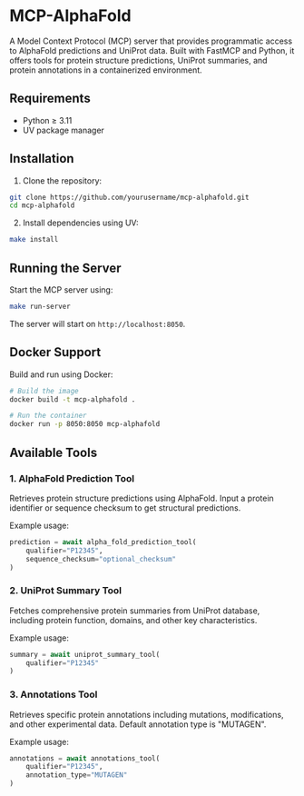 # MCP-AlphaFold

A Model Context Protocol (MCP) server that provides programmatic access to AlphaFold predictions and UniProt data.
Built with FastMCP and Python, it offers tools for protein structure predictions, UniProt summaries, and protein annotations in a containerized environment.

## Requirements
- Python ≥ 3.11
- UV package manager

## Installation

1. Clone the repository:
```bash
git clone https://github.com/yourusername/mcp-alphafold.git
cd mcp-alphafold
```

2. Install dependencies using UV:
```bash
make install
```

## Running the Server

Start the MCP server using:
```bash
make run-server
```

The server will start on `http://localhost:8050`.

## Docker Support

Build and run using Docker:
```bash
# Build the image
docker build -t mcp-alphafold .

# Run the container
docker run -p 8050:8050 mcp-alphafold
```

## Available Tools

### 1. AlphaFold Prediction Tool
Retrieves protein structure predictions using AlphaFold. Input a protein identifier or sequence checksum to get structural predictions.

Example usage:
```python
prediction = await alpha_fold_prediction_tool(
    qualifier="P12345",
    sequence_checksum="optional_checksum"
)
```

### 2. UniProt Summary Tool
Fetches comprehensive protein summaries from UniProt database, including protein function, domains, and other key characteristics.

Example usage:
```python
summary = await uniprot_summary_tool(
    qualifier="P12345"
)
```

### 3. Annotations Tool
Retrieves specific protein annotations including mutations, modifications, and other experimental data. Default annotation type is "MUTAGEN".

Example usage:
```python
annotations = await annotations_tool(
    qualifier="P12345",
    annotation_type="MUTAGEN"
)
```
